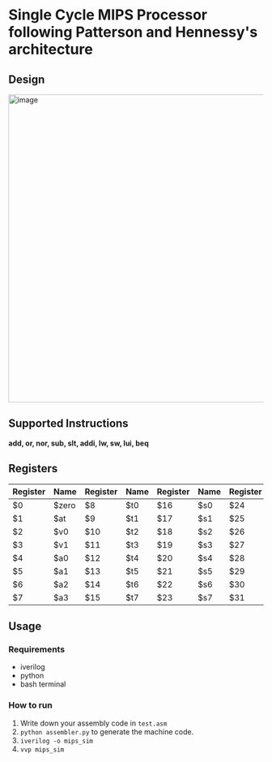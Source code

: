 # Single Cycle MIPS Processor following Patterson and Hennessy's architecture

## Design
<img width="979" height="607" alt="image" src="https://github.com/user-attachments/assets/87786616-d67d-4c25-bd24-7116751f7331" />

## Supported Instructions
**add, or, nor, sub, slt, addi, lw, sw, lui, beq**

## Registers 
| Register | Name   | Register | Name   | Register | Name   | Register | Name   |
|----------|--------|----------|--------|----------|--------|----------|--------|
| $0       | $zero  | $8       | $t0    | $16      | $s0    | $24      | $t8    |
| $1       | $at    | $9       | $t1    | $17      | $s1    | $25      | $t9    |
| $2       | $v0    | $10      | $t2    | $18      | $s2    | $26      | $k0    |
| $3       | $v1    | $11      | $t3    | $19      | $s3    | $27      | $k1    |
| $4       | $a0    | $12      | $t4    | $20      | $s4    | $28      | $gp    |
| $5       | $a1    | $13      | $t5    | $21      | $s5    | $29      | $sp    |
| $6       | $a2    | $14      | $t6    | $22      | $s6    | $30      | $fp    |
| $7       | $a3    | $15      | $t7    | $23      | $s7    | $31      | $ra    |

## Usage
### Requirements
* iverilog
* python
* bash terminal
### How to run
1. Write down your assembly code in ```test.asm```
2. ```python assembler.py``` to generate the machine code.
3. ```iverilog -o mips_sim```
4. ```vvp mips_sim```
   


